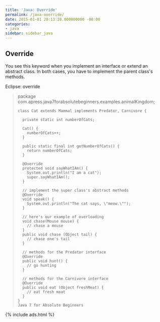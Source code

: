 ```yaml
---
title: 'Java: Override'
permalink: /java-override/
date: 2015-01-01 20:13:28.000000000 -08:00
categories:
- java
sidebar: sidebar_java
---
```


## Override

You see this keyword when you implement an interface or extend an abstract class. In both cases, you have to implement the parent class's methods.

Eclipse: override

> package com.apress.java7forabsolutebeginners.examples.animalKingdom;
>
>     class Cat extends Mammal implements Predator, Carnivore {
>
>       private static int numberOfCats;
>
>       Cat() {
>         numberOfCats++;
>       }
>
>       public static final int getNumberOfCats() {
>         return numberOfCats;
>       }
>
>       @Override
>       protected void sayWhatIAm() {
>         System.out.println("I am a cat");
>         super.sayWhatIAm();
>       }
>
>       // implement the super class's abstract methods
>       @Override
>       void speak() {
>         System.out.println("The cat says, \"meow.\"");
>       }
>
>       // here's our example of overloading
>       void chase(Mouse mouse) {
>         // chase a mouse
>       }
>       public void chase (Object tail) {
>         // chase one's tail
>       }
>
>       // methods for the Predator interface
>       @Override
>       public void hunt() {
>         // go hunting
>       }
>
>       // methods for the Carnivore interface
>       @Override
>       public void eat (Object freshMeat) {
>         // eat fresh meat
>       }
>     }
>     Java 7 for Absolute Beginners

{% include ads.html %}
